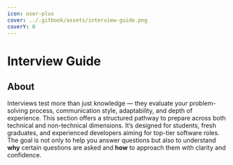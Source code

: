 ```yaml
---
icon: user-plus
cover: ../.gitbook/assets/interview-guide.png
coverY: 0
---
```


# Interview Guide

## About

Interviews test more than just knowledge — they evaluate your problem-solving process, communication style, adaptability, and depth of experience. This section offers a structured pathway to prepare across both technical and non-technical dimensions. It’s designed for students, fresh graduates, and experienced developers aiming for top-tier software roles. The goal is not only to help you answer questions but also to understand **why** certain questions are asked and **how** to approach them with clarity and confidence.
